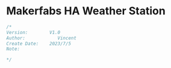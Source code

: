# Makerfabs HA Weather Station

```c++
/*
Version:        V1.0
Author:            Vincent
Create Date:    2023/7/5
Note:

*/
```




